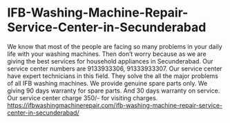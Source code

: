 # IFB-Washing-Machine-Repair-Service-Center-in-Secunderabad
 We know that most of the people are facing so many problems in your daily life with your washing machines. Then don’t worry because as we are giving the best services for household appliances in Secunderabad. Our service center numbers are 9133933306, 91333933307.  Our service center have expert technicians in this field. They solve the all the major problems of all IFB  washing machines. We provide genuine spare parts only. We giving 90 days warranty for spare parts. And 30 days warranty on service. Our  service center charge 350/- for visiting charges. https://ifbwashingmachinerepair.com/ifb-washing-machine-repair-service-center-in-secunderabad/
